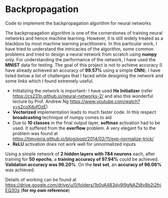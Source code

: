 # Backpropagation
Code to implement the backpropagation algorithm for neural networks

The backpropagation algorithm is one of the cornerstones of training neural networks and hence machine learning. However, it is still widely treated as a blackbox by most machine learning practitioners. In this particular work, I have tried to understand the intricacies of the algorithm, some common problems and tried to design a neural network from scratch using **numpy** only. For understanding the performance of the network, I have used the **MNIST** data for testing. The goal of this project is not to achieve accuracy (I have already achieved an accuracy of **99.57%** using a simple **CNN**). I have listed below a list of challenges that I faced while designing the network and some links which I found extremely useful.

- Initializing the network is important- I have used **He Initializer** (refer https://cs231n.github.io/neural-networks-2/ and also this wonderful lecture by Prof. Andrew Ng https://www.youtube.com/watch?v=s2coXdufOzE)
- **Vectorized** implementation leads to much faster code. In this respect **broadcasting** technique of numpy comes to aid
- Due to **10 classes** in the final output layer, **softmax** activation had to be used. It suffered from the **overflow** problem. A very elegant fix to the problem was found at https://timvieira.github.io/blog/post/2014/02/11/exp-normalize-trick/
- **ReLU** activation does not work well for unnormalized inputs

Using a simple network of **2 hidden layers with 784 neurons** each, after training for **50 epochs**, a **training accuracy of 97.94%** could be achieved. **Validation accuracy was 96.20%**. On the **test set**, an **accuracy of 96.06%** was achieved.

Details of working can be found at https://drive.google.com/drive/u/0/folders/1b0vA483dy9l9gNAZt8v8b2i2frjEQ3Os (**for my own reference**)
